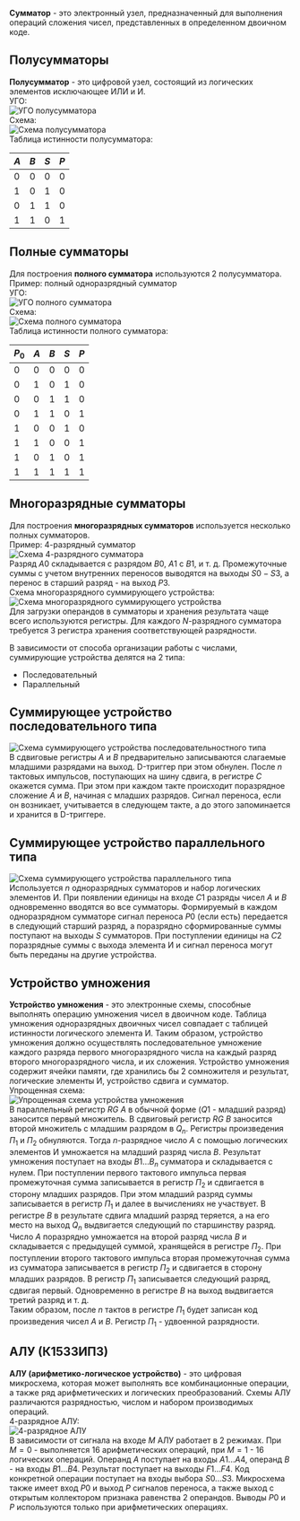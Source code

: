 **Сумматор** - это электронный узел, предназначенный для выполнения операций сложения чисел, представленных в определенном двоичном коде.  
## Полусумматоры
**Полусумматор** - это цифровой узел, состоящий из логических элементов исключающее ИЛИ и И.  
УГО:  
![УГО полусумматора](../Pictures/05_01.%20УГО%20полусумматора.png)  
Схема:  
![Схема полусумматора](../Pictures/05_02.%20Схема%20полусумматора.png)  
Таблица истинности полусумматора:  

| $A$ | $B$ | $S$ | $P$ |
| ---- | ---- | ---- | ---- |
| 0 | 0 | 0 | 0 |
| 1 | 0 | 1 | 0 |
| 0 | 1 | 1 | 0 |
| 1 | 1 | 0 | 1 |

## Полные сумматоры
Для построения **полного сумматора** используются 2 полусумматора.
Пример: полный одноразрядный сумматор  
УГО:  
![УГО полного сумматора](../Pictures/05_03.%20УГО%20полного%20сумматора.png)  
Схема:  
![Схема полного сумматора](../Pictures/05_04.%20Схема%20полного%20сумматора.png)  
Таблица истинности полного сумматора:  

| $P_0$ | $A$ | $B$ | $S$ | $P$ |
| ---- | ---- | ---- | ---- | ---- |
| 0 | 0 | 0 | 0 | 0 |
| 0 | 1 | 0 | 1 | 0 |
| 0 | 0 | 1 | 1 | 0 |
| 0 | 1 | 1 | 0 | 1 |
| 1 | 0 | 0 | 1 | 0 |
| 1 | 1 | 0 | 0 | 1 |
| 1 | 0 | 1 | 0 | 1 |
| 1 | 1 | 1 | 1 | 1 |

## Многоразрядные сумматоры
Для построения **многоразрядных сумматоров** используется несколько полных сумматоров.  
Пример: 4-разрядный сумматор  
![Схема 4-разрядного сумматора](../Pictures/05_05.%20Схема%204-разрядного%20сумматора.png)  
Разряд $A0$ складывается с разрядом $B0$, $A1$ с $B1$, и т. д. Промежуточные суммы с учетом внутренних переносов выводятся на выходы $S0-S3$, а перенос в старший разряд - на выход $P3$.  
Схема многоразрядного суммирующего устройства:  
![Схема многоразрядного суммирующего устройства](../Pictures/05_06.%20Схема%20многоразрядного%20суммирующего%20устройства.png)  
Для загрузки операндов в сумматоры и хранения результата чаще всего используются регистры. Для каждого $N$-разрядного сумматора требуется 3 регистра хранения соответствующей разрядности.  
  
В зависимости от способа организации работы с числами, суммирующие устройства делятся на 2 типа:
- Последовательный
- Параллельный
## Суммирующее устройство последовательного типа
![Схема суммирующего устройства последовательностного типа](../Pictures/05_07.%20Схема%20суммирующего%20устройства%20последовательного%20типа.png)  
В сдвиговые регистры $A$ и $B$ предварительно записываются слагаемые младшими разрядами на выход. D-триггер при этом обнулен. После $n$ тактовых импульсов, поступающих на шину сдвига, в регистре $C$ окажется сумма. При этом при каждом такте происходит поразрядное сложение $A$ и $B$, начиная с младших разрядов. Сигнал переноса, если он возникает, учитывается в следующем такте, а до этого запоминается и хранится в D-триггере. 
## Суммирующее устройство параллельного типа
![Схема суммирующего устройства параллельного типа](../Pictures/05_08.%20Схема%20суммирующего%20устройства%20параллельного%20типа.png)  
Используется $n$ одноразрядных сумматоров и набор логических элементов И. При появлении единицы на входе $C1$ разряды чисел $A$ и $B$ одновременно вводятся во все сумматоры. Формируемый в каждом одноразрядном сумматоре сигнал переноса $P0$ (если есть) передается в следующий старший разряд, а поразрядно сформированные суммы поступают на выходы $S$ сумматоров. При поступлении единицы на $C2$ поразрядные суммы с выхода элемента И и сигнал переноса могут быть переданы на другие устройства.
## Устройство умножения
**Устройство умножения** - это электронные схемы, способные выполнять операцию умножения чисел в двоичном коде. Таблица умножения одноразрядных двоичных чисел совпадает с таблицей истинности логического элемента И. Таким образом, устройство умножения должно осуществлять последовательное умножение каждого разряда первого многоразрядного числа на каждый разряд второго многоразрядного числа, и их сложения. Устройство умножения содержит ячейки памяти, где хранились бы 2 сомножителя и результат, логические элементы И, устройство сдвига и сумматор.  
Упрощенная схема:  
![Упрощенная схема устройства умножения](../Pictures/05_09.%20Упрощенная%20схема%20устройства%20умножения.png)  
В параллельный регистр $RG$ $A$ в обычной форме ($Q1$ - младший разряд) заносится первый множитель. В сдвиговый регистр $RG$ $B$ заносится второй множитель с младшим разрядом в $Q_n$. Регистры произведения $П_1$ и $П_2$ обнуляются. Тогда $n$-разрядное число $A$ с помощью логических элементов И умножается на младший разряд числа $B$. Результат умножения поступает на входы $B1$$...B_n$ сумматора и складывается с нулем. При поступлении первого тактового импульса первая промежуточная сумма записывается в регистр $П_2$ и сдвигается в сторону младших разрядов. При этом младший разряд суммы записывается в регистр $П_1$ и далее в вычислениях не участвует. В регистре $B$ в результате сдвига младший разряд теряется, а на его место на выход $Q_n$ выдвигается следующий по старшинству разряд. Число $A$ поразрядно умножается на второй разряд числа $B$ и складывается с предыдущей суммой, хранящейся в регистре $П_2$. При поступлении второго тактового импульса вторая промежуточная сумма из сумматора записывается в регистр $П_2$ и сдвигается в сторону младших разрядов. В регистр $П_1$ записывается следующий разряд, сдвигая первый. Одновременно в регистре $B$ на выход выдвигается третий разряд и т. д.  
Таким образом, после $n$ тактов в регистре $П_1$ будет записан код произведения чисел $A$ и $B$. Регистр $П_1$ - удвоенной разрядности.
## АЛУ (К1533ИП3)
**АЛУ (арифметико-логическое устройство)** - это цифровая микросхема, которая может выполнять все комбинационные операции, а также ряд арифметических и логических преобразований. Схемы АЛУ различаются разрядностью, числом и набором производимых операций.  
4-разрядное АЛУ:  
![4-разрядное АЛУ](../Pictures/05_10.%204-разрядное%20АЛУ.png)  
В зависимости от сигнала на входе $M$ АЛУ работает в 2 режимах. При $M = 0$ - выполняется 16 арифметических операций, при $M=1$ - 16 логических операций. Операнд $A$ поступает на входы $A1$$...A4$, операнд $B$ - на входы $B1$$...B4$. Результат поступает на выходы $F1$$...F4$. Код конкретной операции поступает на входы выбора $S0$$...S3$. Микросхема также имеет вход $P0$ и выход $P$ сигналов переноса, а также выход с открытым коллектором признака равенства 2 операндов. Выводы $P0$ и $P$ используются только при арифметических операциях. 